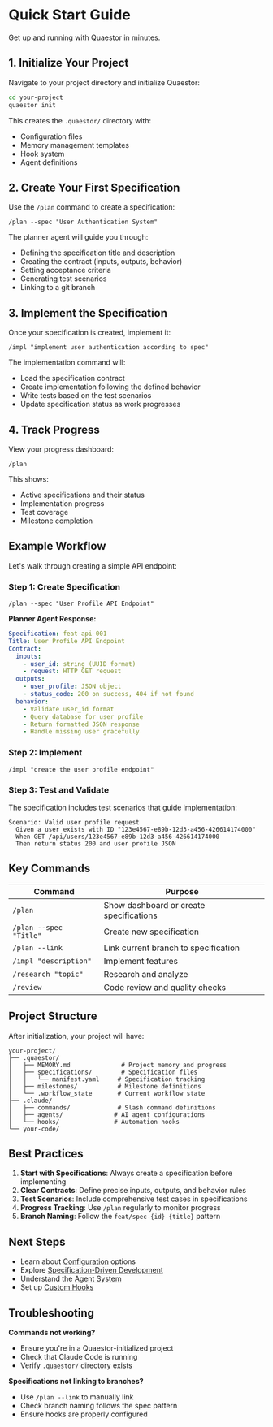 # Quick Start Guide

Get up and running with Quaestor in minutes.

## 1. Initialize Your Project

Navigate to your project directory and initialize Quaestor:

```bash
cd your-project
quaestor init
```

This creates the `.quaestor/` directory with:
- Configuration files
- Memory management templates
- Hook system
- Agent definitions

## 2. Create Your First Specification

Use the `/plan` command to create a specification:

```
/plan --spec "User Authentication System"
```

The planner agent will guide you through:
- Defining the specification title and description
- Creating the contract (inputs, outputs, behavior)
- Setting acceptance criteria
- Generating test scenarios
- Linking to a git branch

## 3. Implement the Specification

Once your specification is created, implement it:

```
/impl "implement user authentication according to spec"
```

The implementation command will:
- Load the specification contract
- Create implementation following the defined behavior
- Write tests based on the test scenarios
- Update specification status as work progresses

## 4. Track Progress

View your progress dashboard:

```
/plan
```

This shows:
- Active specifications and their status
- Implementation progress
- Test coverage
- Milestone completion

## Example Workflow

Let's walk through creating a simple API endpoint:

### Step 1: Create Specification
```
/plan --spec "User Profile API Endpoint"
```

**Planner Agent Response:**
```yaml
Specification: feat-api-001
Title: User Profile API Endpoint
Contract:
  inputs:
    - user_id: string (UUID format)
    - request: HTTP GET request
  outputs:
    - user_profile: JSON object
    - status_code: 200 on success, 404 if not found
  behavior:
    - Validate user_id format
    - Query database for user profile
    - Return formatted JSON response
    - Handle missing user gracefully
```

### Step 2: Implement
```
/impl "create the user profile endpoint"
```

### Step 3: Test and Validate
The specification includes test scenarios that guide implementation:
```gherkin
Scenario: Valid user profile request
  Given a user exists with ID "123e4567-e89b-12d3-a456-426614174000"
  When GET /api/users/123e4567-e89b-12d3-a456-426614174000
  Then return status 200 and user profile JSON
```

## Key Commands

| Command | Purpose |
|---------|---------|
| `/plan` | Show dashboard or create specifications |
| `/plan --spec "Title"` | Create new specification |
| `/plan --link` | Link current branch to specification |
| `/impl "description"` | Implement features |
| `/research "topic"` | Research and analyze |
| `/review` | Code review and quality checks |

## Project Structure

After initialization, your project will have:

```
your-project/
├── .quaestor/
│   ├── MEMORY.md              # Project memory and progress
│   ├── specifications/        # Specification files
│   │   └── manifest.yaml     # Specification tracking
│   ├── milestones/           # Milestone definitions
│   └── .workflow_state       # Current workflow state
├── .claude/
│   ├── commands/             # Slash command definitions
│   ├── agents/              # AI agent configurations
│   └── hooks/               # Automation hooks
└── your-code/
```

## Best Practices

1. **Start with Specifications**: Always create a specification before implementing
2. **Clear Contracts**: Define precise inputs, outputs, and behavior rules
3. **Test Scenarios**: Include comprehensive test cases in specifications
4. **Progress Tracking**: Use `/plan` regularly to monitor progress
5. **Branch Naming**: Follow the `feat/spec-{id}-{title}` pattern

## Next Steps

- Learn about [Configuration](configuration.md) options
- Explore [Specification-Driven Development](../specs/overview.md)
- Understand the [Agent System](../agents/overview.md)
- Set up [Custom Hooks](../hooks/custom.md)

## Troubleshooting

**Commands not working?**
- Ensure you're in a Quaestor-initialized project
- Check that Claude Code is running
- Verify `.quaestor/` directory exists

**Specifications not linking to branches?**
- Use `/plan --link` to manually link
- Check branch naming follows the spec pattern
- Ensure hooks are properly configured